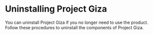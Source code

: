 # Uninstalling Project Giza

You can uninstall Project Giza if you no longer need to use the product. Follow these procedures to uninstall the components of Project Giza.
